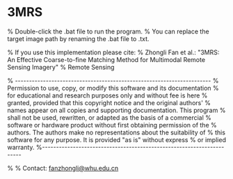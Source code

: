 # 3MRS
% Double-click the .bat file to run the program.
% You can replace the target image path by renaming the .bat file to .txt.

% If you use this implementation please cite:
% Zhongli Fan et al.: "3MRS: An Effective Coarse-to-fine Matching Method for Multimodal Remote Sensing Imagery"
% Remote Sensing

% ----------------------------------------------------------------------
% Permission to use, copy, or modify this software and its documentation
% for educational and research purposes only and without fee is here
% granted, provided that this copyright notice and the original authors'
% names appear on all copies and supporting documentation. This program
% shall not be used, rewritten, or adapted as the basis of a commercial
% software or hardware product without first obtaining permission of the
% authors. The authors make no representations about the suitability of
% this software for any purpose. It is provided "as is" without express
% or implied warranty.
%----------------------------------------------------------------------

%
% Contact: fanzhongli@whu.edu.cn
